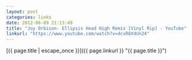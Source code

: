 ```yaml
---
layout: post
categories: links
date: 2012-06-09 21:13:49
title: "Joy Orbison- Ellipsis Head High Remix [Vinyl Rip] - YouTube"
linkurl: "https://www.youtube.com/watch?v=dcvR8X4Un24"
---
```

[{{ page.title | escape_once }}]({{ page.linkurl }} "{{ page.title }}")
